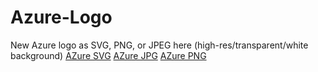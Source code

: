 # Azure-Logo
New Azure logo as SVG, PNG, or JPEG here (high-res/transparent/white background)
[AZure SVG](https://github.com/atulkamble/Azure-Logo/blob/main/azure-transparent.svg)
[AZure JPG](https://github.com/atulkamble/Azure-Logo/blob/main/azure.jpg)
[AZure PNG](https://github.com/atulkamble/Azure-Logo/blob/main/azure.png)
